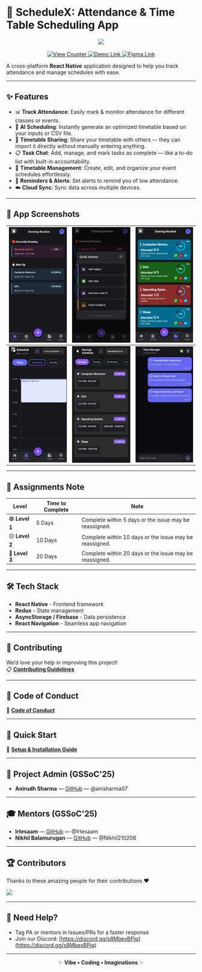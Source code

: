 # 🌟 ScheduleX: Attendance & Time Table Scheduling App  

<p align="center">
  <img src="https://media.giphy.com/media/xT9IgzoKnwFNmISR8I/giphy.gif" width="120px">
</p>

<p align="center">
  <a href="https://github.com/anisharma07/React-native-attendance-app">
    <img src="https://komarev.com/ghpvc/?username=anisharma07&label=Views&color=brightgreen&style=flat" alt="View Counter" />
  </a>
  <a href="https://github.com/anisharma07/React-native-attendance-app/releases/download/v1.0.4/app-release.apk">
    <img src="https://img.shields.io/badge/Demo-APK-blue?style=flat&logo=android" alt="Demo Link" />
  </a>
  <a href="https://www.figma.com/design/DrY27OZ8HGY1tmchlbkqes/Schedule-Keeper?node-id=12-2&p=f&t=gkQeY0d9I6aBPi8E-0">
    <img src="https://img.shields.io/badge/Figma-Design-orange?style=flat&logo=figma" alt="Figma Link" />
  </a>
</p>

A cross-platform **React Native** application designed to help you track attendance and manage schedules with ease.  

---

## ✨ Features  

- 📊 **Track Attendance**: Easily mark & monitor attendance for different classes or events.  
- 🤖 **AI Scheduling**: Instantly generate an optimized timetable based on your inputs or CSV file.  
- 🔁 **Timetable Sharing**: Share your timetable with others — they can import it directly without manually entering anything.  
- 📋 **Task Chat**: Add, manage, and mark tasks as complete — like a to-do list with built-in accountability.  
- 📆 **Timetable Management**: Create, edit, and organize your event schedules effortlessly.  
- 🔔 **Reminders & Alerts**: Set alerts to remind you of low attendance.  
- ☁️ **Cloud Sync**: Sync data across multiple devices.  

---

## 📱 App Screenshots  

| ![Image 1](./src/assets/screenshots/ss1.jpeg) | ![Image 2](./src/assets/screenshots/ss2.jpeg) | ![Image 3](./src/assets/screenshots/ss3.jpeg) |
| --------------------------------------------- | --------------------------------------------- | --------------------------------------------- |
| ![Image 4](./src/assets/screenshots/ss4.jpeg) | ![Image 5](./src/assets/screenshots/ss5.jpeg) | ![Image 6](./src/assets/screenshots/ss6.jpeg) |

---

## 📜 Assignments Note  

| Level | Time to Complete | Note |
|-------|------------------|------|
| 🟢 **Level 1** | 5 Days  | Complete within 5 days or the issue may be reassigned. |
| 🟡 **Level 2** | 10 Days | Complete within 10 days or the issue may be reassigned. |
| 🔴 **Level 3** | 20 Days | Complete within 20 days or the issue may be reassigned. |

---

## 🛠 Tech Stack  

- **React Native** - Frontend framework  
- **Redux** - State management  
- **AsyncStorage / Firebase** - Data persistence  
- **React Navigation** - Seamless app navigation  


---

## 🤝 Contributing  

We’d love your help in improving this project!  
📋 **[Contributing Guidelines](.github/CONTRIBUTING.md)**  

---

## 📜 Code of Conduct  

🤝 **[Code of Conduct](.github/CODE_OF_CONDUCT.md)**  

---

## 🚀 Quick Start  

📖 **[Setup & Installation Guide](.github/SETUP.md)**  

---

## 👑 Project Admin (GSSoC'25)  

- **Anirudh Sharma** — [GitHub](https://github.com/anisharma07) — @anisharma07  

---

## 🎓 Mentors (GSSoC'25)  

- **Irtesaam** — [GitHub](https://github.com/Irtesaam) — @Irtesaam  
- **Nikhil Balamurugan** — [GitHub](https://github.com/Nikhil210206) — @Nikhil210206  

---

## 🏆 Contributors  

Thanks to these amazing people for their contributions ❤️  

<a href="https://github.com/Loop-Hive/ScheduleX/graphs/contributors">
  <img src="https://contrib.rocks/image?repo=Loop-Hive/ScheduleX" />
</a>  

---

## 📩 Need Help?  

- Tag PA or mentors in Issues/PRs for a faster response  
- Join our Discord: [https://discord.gg/s8MbexBPjq](https://discord.gg/s8MbexBPjq)  

---

<p align="center">
  ✨ <strong>Vibe • Coding • Imaginations</strong> ✨  
</p>
